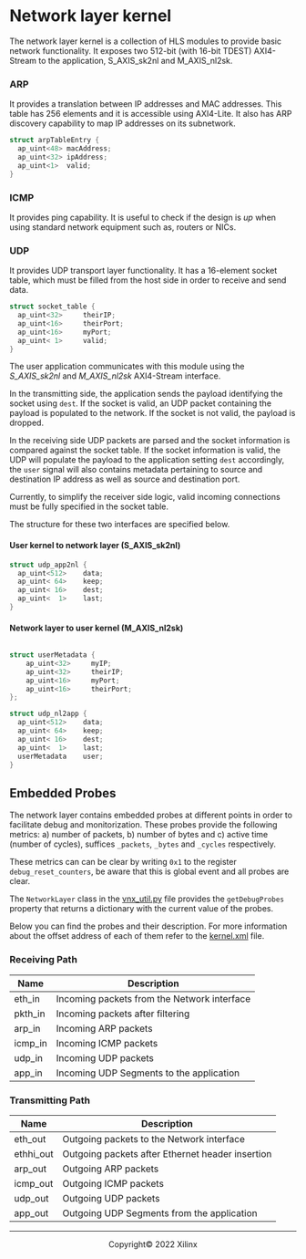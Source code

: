 # Network layer kernel

The network layer kernel is a collection of HLS modules to provide basic network functionality. It exposes two 512-bit (with 16-bit TDEST) AXI4-Stream to the application, S_AXIS_sk2nl and M_AXIS_nl2sk.

### ARP
It provides a translation between IP addresses and MAC addresses. This table has 256 elements and it is accessible using AXI4-Lite. It also has ARP discovery capability to map IP addresses on its subnetwork.

```C
struct arpTableEntry {
  ap_uint<48> macAddress;
  ap_uint<32> ipAddress;
  ap_uint<1>  valid;
}
```

### ICMP
It provides ping capability. It is useful to check if the design is *up* when using standard network equipment such as, routers or NICs.

### UDP

It provides UDP transport layer functionality. It has a 16-element socket table, which must be filled from the host side in order to receive and send data. 

```C
struct socket_table {
  ap_uint<32>     theirIP;
  ap_uint<16>     theirPort;
  ap_uint<16>     myPort;
  ap_uint< 1>     valid;
}
```

The user application communicates with this module using the *S_AXIS_sk2nl* and *M_AXIS_nl2sk* AXI4-Stream interface.

In the transmitting side, the application sends the payload identifying the socket using `dest`. If the socket is valid, an UDP packet containing the payload is populated to the network. If the socket is not valid, the payload is dropped.

In the receiving side UDP packets are parsed and the socket information is compared against the socket table. If the socket information is valid, the UDP will populate the payload to the application setting `dest` accordingly, the `user` signal will also contains metadata pertaining to source and destination IP address as well as source and destination port.

Currently, to simplify the receiver side logic, valid incoming connections must be fully specified in the socket table. 


The structure for these two interfaces are specified below.

#### User kernel to network layer (S_AXIS_sk2nl)

```C
struct udp_app2nl {
  ap_uint<512>    data;
  ap_uint< 64>    keep;
  ap_uint< 16>    dest;
  ap_uint<  1>    last;
}
```

#### Network layer to user kernel (M_AXIS_nl2sk)

```C

struct userMetadata {
    ap_uint<32>     myIP;
    ap_uint<32>     theirIP;
    ap_uint<16>     myPort;
    ap_uint<16>     theirPort;
};

struct udp_nl2app {
  ap_uint<512>    data;
  ap_uint< 64>    keep;
  ap_uint< 16>    dest;
  ap_uint<  1>    last;
  userMetadata    user;
}
```

## Embedded Probes

The network layer contains embedded probes at different points in order to facilitate debug and monitorization. These probes provide the following metrics: a) number of packets, b) number of bytes and c) active time (number of cycles), suffices `_packets`, `_bytes` and `_cycles` respectively.

These metrics can can be clear by writing `0x1` to the register `debug_reset_counters`, be aware that this is global event and all probes are clear.

The `NetworkLayer` class in the [vnx_util.py](../Notebooks/vnx_utils.py) file provides the `getDebugProbes` property that returns a dictionary with the current value of the probes.

Below you can find the probes and their description. For more information about the offset address of each of them refer to the [kernel.xml](kernel.xml) file.

### Receiving Path

| Name | Description |
|--------|---------------------------------------------|
| eth_in | Incoming packets from the Network interface |
| pkth_in | Incoming packets after filtering |
| arp_in | Incoming ARP packets |
| icmp_in | Incoming ICMP packets |
| udp_in | Incoming UDP packets |
| app_in | Incoming UDP Segments to the application |


### Transmitting Path

| Name | Description |
|--------|---------------------------------------------|
| eth_out | Outgoing packets to the Network interface |
| ethhi_out | Outgoing packets after Ethernet header insertion |
| arp_out | Outgoing ARP packets |
| icmp_out | Outgoing ICMP packets |
| udp_out | Outgoing UDP packets |
| app_out | Outgoing UDP Segments from the application |

------------------------------------------------------
<p align="center">Copyright&copy; 2022 Xilinx</p>